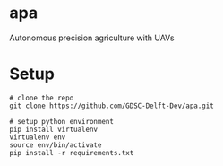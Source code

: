 # apa
Autonomous precision agriculture with UAVs


# Setup

```
# clone the repo
git clone https://github.com/GDSC-Delft-Dev/apa.git

# setup python environment
pip install virtualenv
virtualenv env
source env/bin/activate
pip install -r requirements.txt
```
